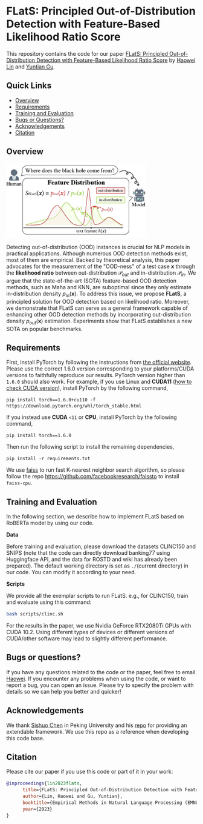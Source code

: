 # FLatS: Principled Out-of-Distribution Detection with Feature-Based Likelihood Ratio Score

This repository contains the code for our paper [FLatS: Principled Out-of-Distribution Detection with Feature-Based Likelihood Ratio Score](#) by [Haowei Lin](https://linhaowei1.github.io/) and [Yuntian Gu]([github.com](https://github.com/guyuntian)).

## Quick Links

- [Overview](#overview)
- [Requirements](#requirements)
- [Training and Evaluation](#training-and-evaluation)
- [Bugs or Questions?](#bugs-or-questions)
- [Acknowledgements](acknowledgements#)
- [Citation](#citation)

## Overview

<img src="Figures/main.jpg" style="zoom:36%;" />

Detecting out-of-distribution (OOD) instances is crucial for NLP models in practical applications. Although numerous OOD detection methods exist, most of them are empirical. Backed by theoretical analysis, this paper advocates for the measurement of the "OOD-ness" of a test case $\boldsymbol{x}$ through the **likelihood ratio** between out-distribution $\mathcal P_{\textit{out}}$ and in-distribution $\mathcal P_{\textit{in}}$. We argue that the state-of-the-art (SOTA) feature-based OOD detection methods, such as Maha and KNN, are suboptimal since they only estimate in-distribution density $p_{\textit{in}}(\boldsymbol{x})$. To address this issue, we propose **FLatS**, a principled solution for OOD detection based on likelihood ratio. Moreover, we demonstrate that FLatS can serve as a general framework capable of enhancing other OOD detection methods by incorporating out-distribution density $p_{\textit{out}}(\boldsymbol{x})$ estimation. Experiments show that FLatS establishes a new SOTA on popular benchmarks. 

## Requirements

First, install PyTorch by following the instructions from [the official website](https://pytorch.org/). Please use the correct 1.6.0 version corresponding to your platforms/CUDA versions to faithfully reproduce our results. PyTorch version higher than `1.6.0` should also work. For example, if you use Linux and **CUDA11** ([how to check CUDA version](https://varhowto.com/check-cuda-version/)), install PyTorch by the following command,

```
pip install torch==1.6.0+cu110 -f https://download.pytorch.org/whl/torch_stable.html
```

If you instead use **CUDA** `<11` or **CPU**, install PyTorch by the following command,

```
pip install torch==1.6.0
```

Then run the following script to install the remaining dependencies,

```
pip install -r requirements.txt
```

We use [faiss](https://github.com/facebookresearch/faiss) to run fast K-nearest neighbor search algorithm, so please follow the repo https://github.com/facebookresearch/faissto to install `faiss-cpu`.

## Training and Evaluation

In the following section, we describe how to implement FLatS based on RoBERTa model by using our code.

**Data**

Before training and evaluation, please download the datasets CLINC150 and SNIPS (note that the code can directly download banking77 using Huggingface API, and the data for ROSTD and wiki has already been prepared). The default working directory is set as ``./``(current directory) in our code. You can modify it according to your need.

**Scripts**

We provide all the exemplar scripts to run FLatS. e.g., for CLINC150, train and evaluate using this command:

```bash
bash scripts/clinc.sh
```

For the results in the paper, we use Nvidia GeForce RTX2080Ti GPUs with CUDA 10.2. Using different types of devices or different versions of CUDA/other software may lead to slightly different performance.

## Bugs or questions?

If you have any questions related to the code or the paper, feel free to email [Haowei](mailto:linhaowei@pku.edu.cn). If you encounter any problems when using the code, or want to report a bug, you can open an issue. Please try to specify the problem with details so we can help you better and quicker!

## Acknowledgements

We thank [Sishuo Chen](https://pkucss.github.io/) in Peking University and his [repo](https://github.com/lancopku/Avg-Avg) for providing an extendable framework. We use this repo as a reference when developing this code base.

## Citation

Please cite our paper if you use this code or part of it in your work:

```bibtex
@inproceedings{lin2023flats,
      title={FLatS: Principled Out-of-Distribution Detection with Feature-Based Likelihood Ratio Score}, 
      author={Lin, Haowei and Gu, Yuntian},
      booktitle={Empirical Methods in Natural Language Processing (EMNLP)},
      year={2023}
}
```